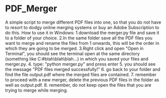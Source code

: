 # PDF_Merger
A simple script to merge different PDF files into one, so that you do not have to resort to dodgy online merging systems or buy an Adobe Subscription to do this.
How to use it in Windows:
  1.download the merger.py file and save it to a folder of your choice. 
  2.In the same folder save all the PDF files you want to merge and rename the files from 1 onwards, this will be the order in which they are going to be merged.
  3.Right click and open "Open in Terminal", you should see the terminal open at the same directory (something like C:#blah\blah\blah...) in which you saved your files and         merger.py.
  4. type: "python merger.py" and press enter
  5. you should see the message "PDF files merged successfully!"
  6. go back to your folder and find the file output.pdf where the merged files are contained. 
  7. remember to proceed with a new merger, delete the previous PDF files in the folder as well as output.pdf.
  8. remember, do not keep open the files that you are trying to merge while merging.   
